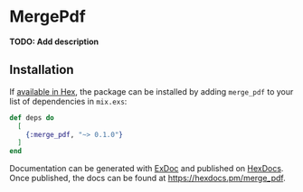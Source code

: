 # MergePdf

**TODO: Add description**

## Installation

If [available in Hex](https://hex.pm/docs/publish), the package can be installed
by adding `merge_pdf` to your list of dependencies in `mix.exs`:

```elixir
def deps do
  [
    {:merge_pdf, "~> 0.1.0"}
  ]
end
```

Documentation can be generated with [ExDoc](https://github.com/elixir-lang/ex_doc)
and published on [HexDocs](https://hexdocs.pm). Once published, the docs can
be found at <https://hexdocs.pm/merge_pdf>.

